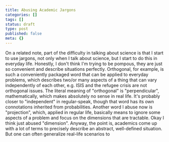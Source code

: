 ```yaml
---
title: Abusing Academic Jargons
categories: []
tags: []
status: draft
type: post
published: false
meta: {}
---
```


On a related note, part of the difficulty in talking about science is that I
start to use jargons, not only when I talk about science, but I start to do
this in everyday life. Honestly, I don't think I'm trying to be pompous, they
are just so convenient and describe situations perfectly. Orthogonal, for
example, is such a conveniently packaged word that can be applied to everyday
problems, which describes two/or many aspects of a thing that can vary
independently of each other, e.g. ISIS and the refugee crisis are not
orthogonal issues. The literal meaning of "orthogonal" is "perpendicular",
mathematically, which makes absolutely no sense in real life. It's probably
closer to "independent" in regular-speak, though that word has its own
connotations inherited from probabilities. Another word I abuse now is
"projection", which, applied in regular life, basically means to ignore some
aspects of a problem and focus on the dimensions that are tractable. Okay I
think just abused "dimension". Anyway, the point is, academics come up with a
lot of terms to precisely describe an abstract, well-defined situation. But
one can often generalize real-life scenarios to


